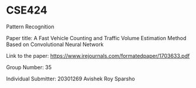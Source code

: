 # CSE424
Pattern Recognition


Paper title: A Fast Vehicle Counting and Traffic Volume Estimation Method Based on Convolutional Neural Network

Link to the paper: https://www.irejournals.com/formatedpaper/1703633.pdf

Group Number: 35

Individual Submitter: 20301269 Avishek Roy Sparsho

